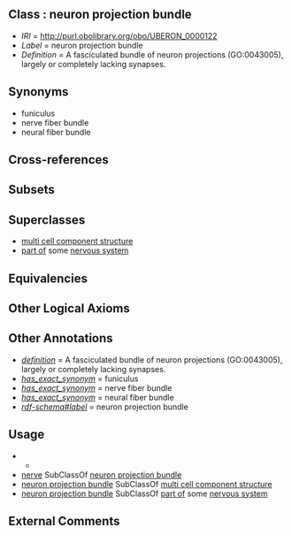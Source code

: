
## Class : neuron projection bundle

 * *IRI* = http://purl.obolibrary.org/obo/UBERON_0000122
 * *Label* = neuron projection bundle
 * *Definition* = A fasciculated bundle of neuron projections (GO:0043005), largely or completely lacking synapses.

## Synonyms

 * funiculus
 * nerve fiber bundle
 * neural fiber bundle

## Cross-references


## Subsets


## Superclasses

 * [multi cell component structure](../../UBERON/62/UBERON_0005162.md)
 * [part of](../../BFO/50/BFO_0000050.md) some [nervous system](../../UBERON/16/UBERON_0001016.md)

## Equivalencies


## Other Logical Axioms


## Other Annotations

 * *[definition](../../IAO/15/IAO_0000115.md)* = A fasciculated bundle of neuron projections (GO:0043005), largely or completely lacking synapses.
 * *[has_exact_synonym](../../ym/oboInOwl#hasExactSynonym.md)* = funiculus
 * *[has_exact_synonym](../../ym/oboInOwl#hasExactSynonym.md)* = nerve fiber bundle
 * *[has_exact_synonym](../../ym/oboInOwl#hasExactSynonym.md)* = neural fiber bundle
 * *[rdf-schema#label](../../el/rdf-schema#label.md)* = neuron projection bundle

## Usage

 * -
 * [nerve](../../UBERON/21/UBERON_0001021.md) SubClassOf [neuron projection bundle](../../UBERON/22/UBERON_0000122.md)
 * [neuron projection bundle](../../UBERON/22/UBERON_0000122.md) SubClassOf [multi cell component structure](../../UBERON/62/UBERON_0005162.md)
 * [neuron projection bundle](../../UBERON/22/UBERON_0000122.md) SubClassOf [part of](../../BFO/50/BFO_0000050.md) some [nervous system](../../UBERON/16/UBERON_0001016.md)

## External Comments

